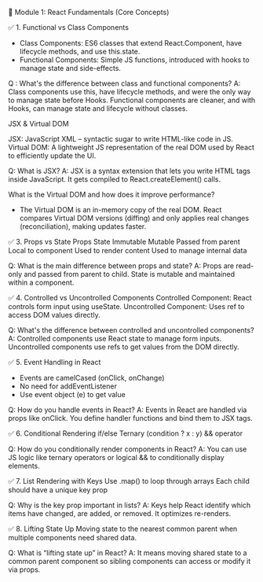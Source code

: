🔰 Module 1: React Fundamentals (Core Concepts)

✅ 1. Functional vs Class Components
- Class Components: ES6 classes that extend React.Component, have lifecycle methods, and use this.state.
- Functional Components: Simple JS functions, introduced with hooks to manage state and side-effects.

Q : What's the difference between class and functional components?
A: Class components use this, have lifecycle methods, and were the only way to manage state before Hooks. Functional components are cleaner, and with Hooks, can manage state and lifecycle without classes.

JSX & Virtual DOM

JSX: JavaScript XML – syntactic sugar to write HTML-like code in JS.
Virtual DOM: A lightweight JS representation of the real DOM used by React to efficiently update the UI.

Q: What is JSX?
A: JSX is a syntax extension that lets you write HTML tags inside JavaScript. It gets compiled to React.createElement() calls.

What is the Virtual DOM and how does it improve performance?
- The Virtual DOM is an in-memory copy of the real DOM. React compares Virtual DOM versions (diffing) and only applies real changes (reconciliation), making updates faster.

✅ 3. Props vs State
Props	                     State
Immutable	                 Mutable
Passed from parent	         Local to component
Used to render content	     Used to manage internal data

Q: What is the main difference between props and state?
A: Props are read-only and passed from parent to child. State is mutable and maintained within a component.

✅ 4. Controlled vs Uncontrolled Components
Controlled Component: React controls form input using useState.
Uncontrolled Component: Uses ref to access DOM values directly.

Q: What's the difference between controlled and uncontrolled components?
A: Controlled components use React state to manage form inputs. Uncontrolled components use refs to get values from the DOM directly.

✅ 5. Event Handling in React
- Events are camelCased (onClick, onChange)
- No need for addEventListener
- Use event object (e) to get value

Q: How do you handle events in React?
A: Events in React are handled via props like onClick. You define handler functions and bind them to JSX tags.

✅ 6. Conditional Rendering
if/else
Ternary (condition ? x : y)
&& operator

Q: How do you conditionally render components in React?
A: You can use JS logic like ternary operators or logical && to conditionally display elements.

✅ 7. List Rendering with Keys
Use .map() to loop through arrays
Each child should have a unique key prop

Q: Why is the key prop important in lists?
A: Keys help React identify which items have changed, are added, or removed. It optimizes re-renders.

✅ 8. Lifting State Up
Moving state to the nearest common parent when multiple components need shared data.

Q: What is “lifting state up” in React?
A: It means moving shared state to a common parent component so sibling components can access or modify it via props.